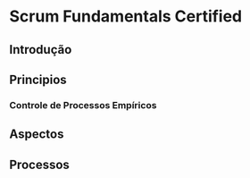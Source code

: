 # Scrum Fundamentals Certified

## Introdução

## Principios
### Controle de Processos Empíricos

## Aspectos

## Processos

